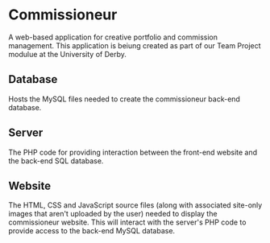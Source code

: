 # Commissioneur

A web-based application for creative portfolio and commission management.
This application is beiung created as part of our Team Project modulue at the University of Derby.

## Database

Hosts the MySQL files needed to create the commissioneur back-end database.

## Server

The PHP code for providing interaction between the front-end website and the back-end SQL database.

## Website

The HTML, CSS and JavaScript source files (along with associated site-only images that aren't uploaded by the user) needed to display the commissioneur website. This will interact with the server's PHP code to provide access to the back-end MySQL database.

